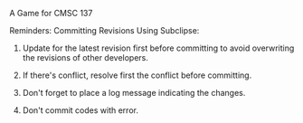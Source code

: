 A Game for CMSC 137

Reminders:
Committing Revisions Using Subclipse:

1. Update for the latest revision first before committing to avoid overwriting the revisions of other developers.

2. If there's conflict, resolve first the conflict before committing.

3. Don't forget to place a log message indicating the changes.

4. Don't commit codes with error.